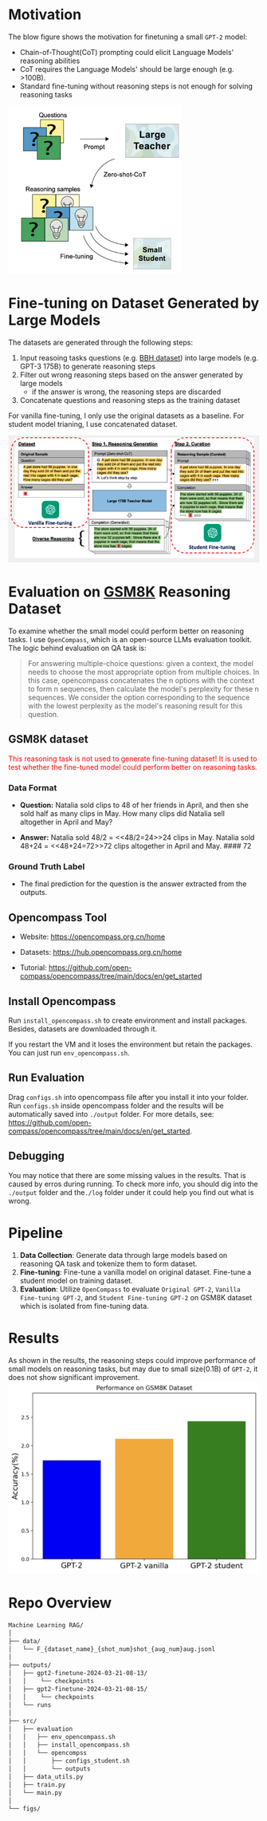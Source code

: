 # Motivation

The blow figure shows the motivation for finetuning a small ``GPT-2`` model:

- Chain-of-Thought(CoT) prompting could elicit Language Models' reasoning abilities
- CoT requires the Language Models' should be large enough (e.g. >100B).
- Standard fine-tuning without reasoning steps is not enough for solving reasoning tasks

![motivation](./figs/motivation.png)


# Fine-tuning on Dataset Generated by Large Models

The datasets are generated through the following steps:
1. Input reasoing tasks questions (e.g. [BBH dataset](https://huggingface.co/datasets/lukaemon/bbh)) into large models (e.g. GPT-3 175B) to generate reasoning steps
2. Filter out wrong reasoning steps based on the answer generated by large models
    - if the answer is wrong, the reasoning steps are discarded
3. Concatenate questions and reasoning steps as the training dataset


For vanilla fine-tuning, I only use the original datasets as a baseline. For student model trianing, I use concatenated dataset.

![motivation](./figs/dataset.png)


# Evaluation on [GSM8K](https://huggingface.co/datasets/gsm8k) Reasoning Dataset

To examine whether the small model could perform better on reasoning tasks. 
I use ``OpenCompass``, which is an open-source LLMs evaluation toolkit. The logic behind evaluation on QA task is:

> For answering multiple-choice questions: given a context, the model needs to choose the most appropriate option from multiple choices. In this case, opencompass concatenates the n options with the context to form n sequences, then calculate the model's perplexity for these n sequences. We consider the option corresponding to the sequence with the lowest perplexity as the model's reasoning result for this question. 

## GSM8K dataset

<span style="color: red;"> This reasoning task is not used to generate fine-tuning dataset! It is used to test whether the fine-tuned model could perform better on reasoning tasks.</span>


### Data Format
- **Question:**
Natalia sold clips to 48 of her friends in April, and then she sold half as many clips in May. How many clips did Natalia sell altogether in April and May?

- **Answer:**
Natalia sold 48/2 = <<48/2=24>>24 clips in May. Natalia sold 48+24 = <<48+24=72>>72 clips altogether in April and May. #### 72

### Ground Truth Label
- The final prediction for the question is the answer extracted from the outputs.

## Opencompass Tool

- Website: https://opencompass.org.cn/home

- Datasets: https://hub.opencompass.org.cn/home

- Tutorial: https://github.com/open-compass/opencompass/tree/main/docs/en/get_started

## Install Opencompass

Run `install_opencompass.sh` to create environment and install packages. Besides, datasets are downloaded through it.

If you restart the VM and it loses the environment but retain the packages. You can just run `env_opencompass.sh`.

## Run Evaluation
Drag `configs.sh` into opencompass file after you install it into your folder. Run `configs.sh` inside opencompass folder and the results will be automatically saved into `./output` folder. For more details, see: https://github.com/open-compass/opencompass/tree/main/docs/en/get_started.
 

## Debugging
You may notice that there are some missing values in the results. That is caused by erros during running. To check more info, you should dig into the `./output` folder and the`./log` folder under it could help you find out what is wrong. 



# Pipeline 

1. **Data Collection**: Generate data through large models based on reasoning QA task and tokenize them to form dataset.
3. **Fine-tuning**: Fine-tune a vanilla model on original dataset. Fine-tune a student model on training dataset.
4. **Evaluation**: Utilize ``OpenCompass`` to evaluate ``Original GPT-2``, ``Vanilla Fine-tuning GPT-2``, and ``Student Fine-tuning GPT-2`` on GSM8K dataset which is isolated from fine-tuning data.


# Results
As shown in the results, the reasoning steps could improve performance of small models on reasoning tasks, but may due to small size(0.1B) of ``GPT-2``, it does not show significant improvement.
![MMLU](./figs/result.png) 

# Repo Overview
```
Machine Learning RAG/
│
├── data/                                 
│   └── F_{dataset_name}_{shot_num}shot_{aug_num}aug.jsonl                     
│
├── outputs/                            
│   ├── gpt2-finetune-2024-03-21-08-13/
│   │    └── checkpoints
│   ├── gpt2-finetune-2024-03-21-08-15/
│   │    └── checkpoints                     
│   └── runs        
│
├── src/                                
│   ├── evaluation
│   │   ├── env_opencompass.sh
│   │   ├── install_opencompass.sh
│   │   └── opencompss
│   │       ├── configs_student.sh
│   │       └── outputs
│   ├── data_utils.py 
│   ├── train.py                
│   └── main.py                                      
│
└── figs/

```

